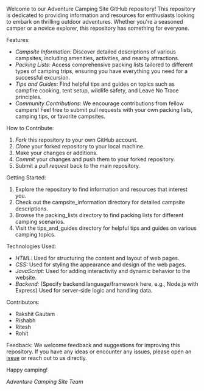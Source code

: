 Welcome to our Adventure Camping Site GitHub repository! This repository is dedicated to providing information and resources for enthusiasts looking to embark on thrilling outdoor adventures. Whether you're a seasoned camper or a novice explorer, this repository has something for everyone.

 Features:
- *Campsite Information:* Discover detailed descriptions of various campsites, including amenities, activities, and nearby attractions.
- *Packing Lists:* Access comprehensive packing lists tailored to different types of camping trips, ensuring you have everything you need for a successful excursion.
- *Tips and Guides:* Find helpful tips and guides on topics such as campfire cooking, tent setup, wildlife safety, and Leave No Trace principles.
- *Community Contributions:* We encourage contributions from fellow campers! Feel free to submit pull requests with your own packing lists, camping tips, or favorite campsites.

 How to Contribute:
1. *Fork* this repository to your own GitHub account.
2. *Clone* your forked repository to your local machine.
3. Make your changes or additions.
4. *Commit* your changes and push them to your forked repository.
5. Submit a *pull request* back to the main repository.

 Getting Started:
1. Explore the repository to find information and resources that interest you.
2. Check out the campsite_information directory for detailed campsite descriptions.
3. Browse the packing_lists directory to find packing lists for different camping scenarios.
4. Visit the tips_and_guides directory for helpful tips and guides on various camping topics.

 Technologies Used:
- *HTML:* Used for structuring the content and layout of web pages.
- *CSS:* Used for styling the appearance and design of the web pages.
- *JavaScript:* Used for adding interactivity and dynamic behavior to the website.
- *Backend:* (Specify backend language/framework here, e.g., Node.js with Express) Used for server-side logic and handling data.

 Contributors:
- Rakshit Gautam 
- Rishabh
- Ritesh
- Rohit

Feedback:
We welcome feedback and suggestions for improving this repository. If you have any ideas or encounter any issues, please open an [issue](link_to_issue_tracker) or reach out to us directly.

Happy camping!

*Adventure Camping Site Team*
